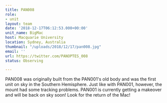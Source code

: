 ```yaml
---
title: PAN008
role:
- unit
layout: team
date: '2018-12-17T06:12:53.000+00:00'
unit_name: BigMac
host: Macquarie University
location: Sydney, Australia
thumbnail: "/uploads/2018/12/17/pan008.jpg"
email: ''
url: https://twitter.com/PANOPTES_008
status: Observing

---
```

PAN008 was originally built from the PAN001's old body and was the first unit on sky in the Southern Hemisphere. Just like with PAN001, however, the mount had some tracking problems. PAN001 is currently getting a makeover and will be back on sky soon! Look for the return of the Mac!